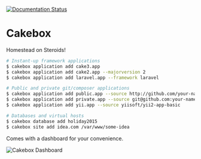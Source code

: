 [![Documentation Status](https://readthedocs.org/projects/cakebox/badge)](https://cakebox.readthedocs.org)

# Cakebox

Homestead on Steroids!

```bash
# Instant-up framework applications
$ cakebox application add cake3.app
$ cakebox application add cake2.app --majorversion 2
$ cakebox application add laravel.app --framework laravel

# Public and private git/composer applications
$ cakebox application add public.app --source http://github.com/your-name/repository
$ cakebox application add private.app --source git@github.com:your-name/repository.git
$ cakebox application add yii.app --source yiisoft/yii2-app-basic

# Databases and virtual hosts
$ cakebox database add holiday2015
$ cakebox site add idea.com /var/www/some-idea
```
Comes with a dashboard for your convenience.

![Cakebox Dashboard](docs/sources/img/cakebox-dashboard.png)
